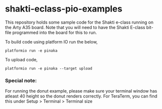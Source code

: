 # shakti-eclass-pio-examples
This repository holds some sample code for the Shakti e-class running on the Arty A35 board. Note that you will need to have the Shakti E-class bit-file programmed into the board for this to run. 

To build code using platform IO run the below, 

```
platformio run -e pinaka
```

To upload code, 

```
platformio run -e pinaka --target upload
```



### Special note: 

For running the donut example, please make sure your terminal window has atleast 40 height so the donut renders correctly. For TeraTerm, you can find this under Setup > Terminal > Terminal size